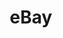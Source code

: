 ---
blog: http://www.ebay.com/stories/
codehost: https://github.com/ebay
facebook: https://www.facebook.com/eBay
font:
  myfonts: https://www.myfonts.com/fonts/linotype/univers/53-extended/
  name: Univers 53 Extended
guide: https://go.developer.ebay.com/logos
images:
- ebay-ar21.svg
- ebay-icon.svg
logohandle: ebay
sort: ebay
tags:
- ecommerce
title: eBay
twitter: https://x.com/eBay
website: https://www.ebay.com/
wikipedia: https://en.wikipedia.org/wiki/EBay
---